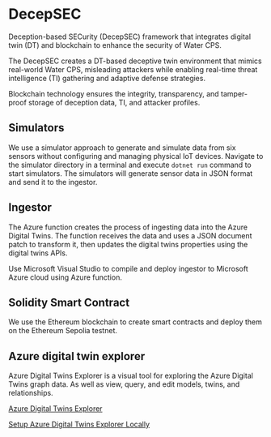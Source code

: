 # DecepSEC

Deception-based SECurity (DecepSEC) framework that integrates digital twin (DT) and blockchain to enhance the security of Water CPS.

The DecepSEC creates a DT-based deceptive twin environment that mimics real-world Water CPS, misleading attackers while enabling real-time threat intelligence (TI) gathering and adaptive defense strategies. 

Blockchain technology ensures the integrity, transparency, and tamper-proof storage of deception data, TI, and attacker profiles.

## Simulators
We use a simulator approach to generate and simulate data from six sensors without configuring and managing physical IoT devices. Navigate to the simulator directory in a terminal and execute ```dotnet run``` command to start simulators. The simulators will generate sensor data in JSON format and send it to the ingestor.

## Ingestor
The Azure function creates the process of ingesting data into the Azure Digital Twins. The function receives the data and uses a JSON document patch to transform it, then updates the digital twins properties using the digital twins APIs.

Use Microsoft Visual Studio to compile and deploy ingestor to Microsoft Azure cloud using Azure function.

## Solidity Smart Contract
We use the Ethereum blockchain to create smart contracts and deploy them on the Ethereum Sepolia testnet.

## Azure digital twin explorer
Azure Digital Twins Explorer is a visual tool for exploring the Azure Digital Twins graph data. As well as view, query, and edit models, twins, and relationships. 

[Azure Digital Twins Explorer](https://learn.microsoft.com/en-us/azure/digital-twins/concepts-azure-digital-twins-explorer)

[Setup Azure Digital Twins Explorer Locally](https://learn.microsoft.com/en-us/samples/azure-samples/digital-twins-explorer/digital-twins-explorer)

